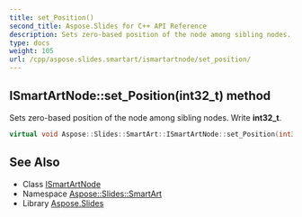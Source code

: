 ```yaml
---
title: set_Position()
second_title: Aspose.Slides for C++ API Reference
description: Sets zero-based position of the node among sibling nodes. Write int32_t.
type: docs
weight: 105
url: /cpp/aspose.slides.smartart/ismartartnode/set_position/
---
```

## ISmartArtNode::set_Position(int32_t) method


Sets zero-based position of the node among sibling nodes. Write **int32_t**.

```cpp
virtual void Aspose::Slides::SmartArt::ISmartArtNode::set_Position(int32_t value)=0
```




## See Also

* Class [ISmartArtNode](./)
* Namespace [Aspose::Slides::SmartArt](../)
* Library [Aspose.Slides](../../)